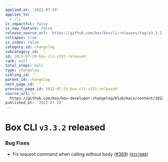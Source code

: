 ```yaml
---
applied_at: '2022-07-29'
applies_to:
  - cli
is_impactful: false
is_new_feature: false
release_source_url: 'https://github.com/box/boxcli/releases/tag/v3.3.2'
collapse: true
is_index: false
category_id: changelog
subcategory_id: ''
id: 2022-07-29-box-cli-v332-released
rank: null
total_steps: null
type: changelog
sibling_id: ''
parent_id: changelog
next_page_id: ''
previous_page_id: 2022-07-25-box-cli-v331-released
source_url: >-
  https://github.com/box/box-developer-changelog/blob/main/content/2022/07-29-box-cli-v332-released.md
published_at: '2022-07-29'
---
```

# Box CLI `v3.3.2` released

### Bug Fixes

* Fix request command when calling without body ([#369][1]) ([`9317888`][2])

[1]: https://github.com/box/boxcli/issues/369

[2]: https://github.com/box/boxcli/commit/9317888c3f1bff56ef784d7319f1b8ccf12239ef